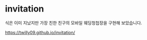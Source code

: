 # invitation
 
<p>
  식은 이미 지났지만 가장 친한 친구의 모바일 웨딩청첩장을 구현해 보았습니다. 
<p>
 
 https://twilly09.github.io/invitation/
